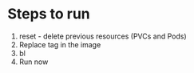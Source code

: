 # Steps to run
1. reset - delete previous resources (PVCs and Pods)
2. Replace tag in the image
3. bl
4. Run now